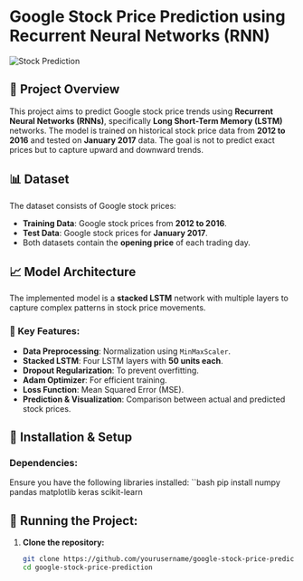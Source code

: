 # Google Stock Price Prediction using Recurrent Neural Networks (RNN)

![Stock Prediction](https://upload.wikimedia.org/wikipedia/commons/6/6a/Stock_Market_Board.png)

## 📌 Project Overview
This project aims to predict Google stock price trends using **Recurrent Neural Networks (RNNs)**, specifically **Long Short-Term Memory (LSTM)** networks. The model is trained on historical stock price data from **2012 to 2016** and tested on **January 2017** data. The goal is not to predict exact prices but to capture upward and downward trends.

## 📊 Dataset
The dataset consists of Google stock prices:
- **Training Data**: Google stock prices from **2012 to 2016**.
- **Test Data**: Google stock prices for **January 2017**.
- Both datasets contain the **opening price** of each trading day.

## 📈 Model Architecture
The implemented model is a **stacked LSTM** network with multiple layers to capture complex patterns in stock price movements.

### 🔹 Key Features:
- **Data Preprocessing**: Normalization using `MinMaxScaler`.
- **Stacked LSTM**: Four LSTM layers with **50 units each**.
- **Dropout Regularization**: To prevent overfitting.
- **Adam Optimizer**: For efficient training.
- **Loss Function**: Mean Squared Error (MSE).
- **Prediction & Visualization**: Comparison between actual and predicted stock prices.

## 🔧 Installation & Setup
### Dependencies:
Ensure you have the following libraries installed:
``bash
pip install numpy pandas matplotlib keras scikit-learn

## 🔧 Running the Project:
1. **Clone the repository:**
   ```bash
   git clone https://github.com/yourusername/google-stock-price-prediction.git
   cd google-stock-price-prediction

